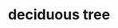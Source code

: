 ---
layout: smileys&emotion
title: deciduous tree
emoji: deciduous_tree
permalink: 🌳.html
image: assets/img/3moji/deciduous_tree.png
---